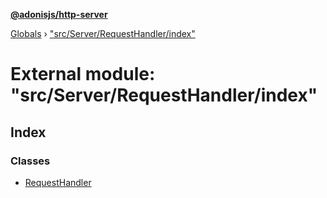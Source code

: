 **[@adonisjs/http-server](../README.md)**

[Globals](../README.md) › ["src/Server/RequestHandler/index"](_src_server_requesthandler_index_.md)

# External module: "src/Server/RequestHandler/index"

## Index

### Classes

* [RequestHandler](../classes/_src_server_requesthandler_index_.requesthandler.md)